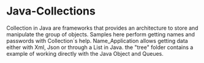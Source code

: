 # Java-Collections
Collection in Java are frameworks that provides an architecture to store and manipulate the group of objects. Samples here perform getting names and passwords with Collection´s help. Name_Application allows getting data either with Xml, Json or through a List in Java. the "tree" folder contains a example of working directly with the Java Object and Queues.  
